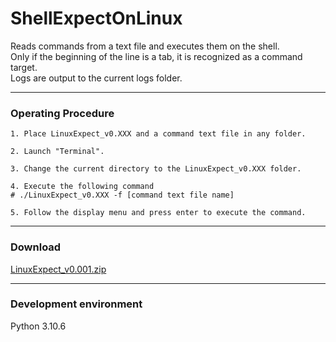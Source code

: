 # ShellExpectOnLinux

Reads commands from a text file and executes them on the shell.  
Only if the beginning of the line is a tab, it is recognized as a command target.  
Logs are output to the current logs folder.

---
### Operating Procedure
```
1. Place LinuxExpect_v0.XXX and a command text file in any folder.

2. Launch "Terminal".

3. Change the current directory to the LinuxExpect_v0.XXX folder.

4. Execute the following command
# ./LinuxExpect_v0.XXX -f [command text file name]

5. Follow the display menu and press enter to execute the command.

```

---
### Download
[LinuxExpect_v0.001.zip](https://github.com/ss95089/ShellExpectOnLinux/raw/main/dist/LinuxExpect_v0.001.zip)  

---
### Development environment
Python 3.10.6
